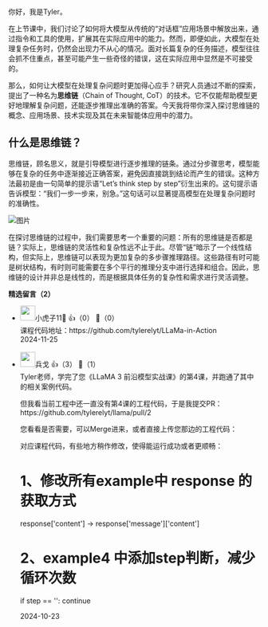 你好，我是Tyler。

在上节课中，我们讨论了如何将大模型从传统的“对话框”应用场景中解放出来，通过指令和工具的使用，扩展其在实际应用中的能力。然而，即便如此，大模型在处理复杂任务时，仍然会出现力不从心的情况。面对长篇复杂的任务描述，模型往往会抓不住重点，甚至可能产生一些奇怪的错误，这在实际应用中显然是不可接受的。

那么，如何让大模型在处理复杂问题时更加得心应手？研究人员通过不断的探索，提出了一种名为**思维链**（Chain of Thought, CoT）的技术。它不仅能帮助模型更好地理解复杂问题，还能逐步推理出准确的答案。今天我将带你深入探讨思维链的概念、应用场景、技术实现及其在未来智能体应用中的潜力。

## 什么是思维链？

思维链，顾名思义，就是引导模型进行逐步推理的链条。通过分步骤思考，模型能够在复杂的任务中逐渐接近正确答案，避免因直接跳到结论而产生的错误。这种方法最初是由一句简单的提示语“Let’s think step by step”衍生出来的。这句提示语告诉模型：“我们一步一步来，别急。”这句话可以显著提高模型在处理复杂问题时的准确性。

![图片](https://static001.geekbang.org/resource/image/14/52/14955c841ace33370ebfa0bc9241eb52.png?wh=940x473 "图片来源于 https://arxiv.org/abs/2201.11903")

在探讨思维链的过程中，我们需要思考一个重要的问题：所有的思维链是否都是链？实际上，思维链的灵活性和复杂性远不止于此。尽管“链”暗示了一个线性结构，但实际上，思维链可以表现为更加复杂的多步骤推理路径。这些路径有时可能是树状结构，有时则可能需要在多个平行的推理分支中进行选择和组合。因此，思维链的设计并非总是线性的，而是根据具体任务的复杂性和需求进行灵活调整。
<div><strong>精选留言（2）</strong></div><ul>
<li><img src="https://static001.geekbang.org/account/avatar/00/2b/63/57/b8eef585.jpg" width="30px"><span>小虎子11🐯</span> 👍（0） 💬（0）<div>课程代码地址：https:&#47;&#47;github.com&#47;tylerelyt&#47;LLaMa-in-Action</div>2024-11-25</li><br/><li><img src="https://static001.geekbang.org/account/avatar/00/0f/86/fb/4add1a52.jpg" width="30px"><span>兵戈</span> 👍（3） 💬（1）<div>Tyler老师，学完了您《LLaMA 3 前沿模型实战课》的第4课，并跑通了其中的相关案例代码。

但我看当前工程中还一直没有第4课的工程代码，于是我提交PR：https:&#47;&#47;github.com&#47;tylerelyt&#47;llama&#47;pull&#47;2

您看看是否需要，可以Merge进来，或者直接上传您那边的工程代码：

对应课程代码，有些地方稍作修改，使得能运行成功或者更顺畅：

# 1、修改所有example中 response 的获取方式
response[&#39;content&#39;] -&gt; response[&#39;message&#39;][&#39;content&#39;]

# 2、example4 中添加step判断，减少循环次数
if step == &#39;&#39;:
    continue</div>2024-10-23</li><br/>
</ul>